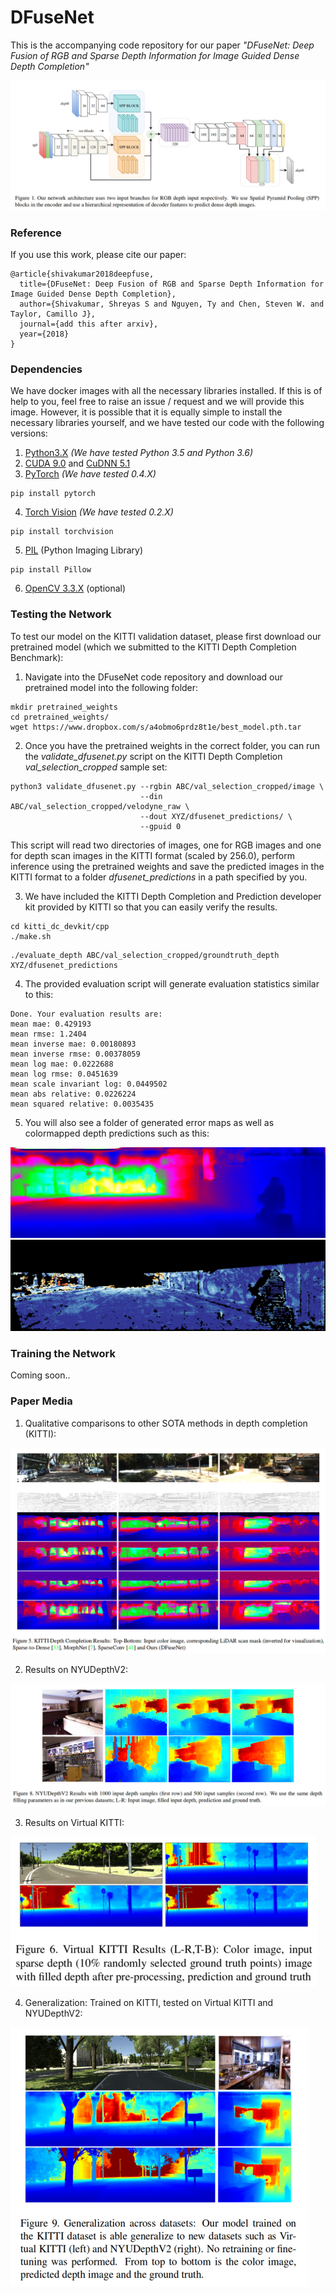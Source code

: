 # DFuseNet

This is the accompanying code repository for our paper *"DFuseNet: Deep Fusion
of RGB and Sparse Depth Information for Image Guided Dense Depth Completion"*


![](imgs/dfusenet_net.png)


### Reference

If you use this work, please cite our paper:
```
@article{shivakumar2018deepfuse,
  title={DFuseNet: Deep Fusion of RGB and Sparse Depth Information for Image Guided Dense Depth Completion},
  author={Shivakumar, Shreyas S and Nguyen, Ty and Chen, Steven W. and Taylor, Camillo J},
  journal={add this after arxiv},
  year={2018}
}
```

### Dependencies

We have docker images with all the necessary libraries installed. If this is of help to you, feel free to raise an issue / request and we will provide this image. However, it is possible that it is equally simple to install the necessary libraries yourself, and we have tested our code with the following versions:

1. [Python3.X](https://www.python.org/downloads/release/python-360/) *(We have tested Python 3.5 and Python 3.6)*
2. [CUDA 9.0](https://developer.nvidia.com/cuda-90-download-archive) and [CuDNN 5.1](https://developer.nvidia.com/cudnn)
3. [PyTorch](https://github.com/pytorch/pytorch) *(We have tested 0.4.X)*
```
pip install pytorch
```
4. [Torch Vision](https://github.com/pytorch/vision) *(We have tested 0.2.X)*
```
pip install torchvision
```
5. [PIL](https://pillow.readthedocs.io/en/5.3.x/) (Python Imaging Library)
```
pip install Pillow
```
6. [OpenCV 3.3.X](https://opencv.org/opencv-3-3.html) (optional)

### Testing the Network

To test our model on the KITTI validation dataset, please first download our
pretrained model (which we submitted to the KITTI Depth Completion Benchmark):

1. Navigate into the DFuseNet code repository and download our pretrained model
   into the following folder:
```
mkdir pretrained_weights
cd pretrained_weights/
wget https://www.dropbox.com/s/a4obmo6prdz8t1e/best_model.pth.tar
```

2. Once you have the pretrained weights in the correct folder, you can run the
   *validate_dfusenet.py* script on the KITTI Depth Completion
   *val_selection_cropped* sample set:
```
python3 validate_dfusenet.py --rgbin ABC/val_selection_cropped/image \
                             --din ABC/val_selection_cropped/velodyne_raw \
                             --dout XYZ/dfusenet_predictions/ \
                             --gpuid 0
```
This script will read two directories of images, one for RGB images and one for
depth scan images in the KITTI format (scaled by 256.0), perform inference using
the pretrained weights and save the predicted images in the KITTI format to a
folder *dfusenet_predictions* in a path specified by you.

3. We have included the KITTI Depth Completion and Prediction developer kit
   provided by KITTI so that you can easily verify the results.

```
cd kitti_dc_devkit/cpp
./make.sh
```

```
./evaluate_depth ABC/val_selection_cropped/groundtruth_depth XYZ/dfusenet_predictions
```

4. The provided evaluation script will generate evaluation statistics similar to
   this:

```
Done. Your evaluation results are:
mean mae: 0.429193
mean rmse: 1.2404
mean inverse mae: 0.00180893
mean inverse rmse: 0.00378059
mean log mae: 0.0222688
mean log rmse: 0.0451639
mean scale invariant log: 0.0449502
mean abs relative: 0.0226224
mean squared relative: 0.0035435
```

5. You will also see a folder of generated error maps as well as colormapped depth predictions such as this:

![](/imgs/test_pred.png)
![](/imgs/test_error.png)


### Training the Network

Coming soon..


### Paper Media

1. Qualitative comparisons to other SOTA methods in depth completion (KITTI):

![](imgs/dfusenet_kitti.png)

2. Results on NYUDepthV2:

![](imgs/dfusenet_nyudepth.png)

3. Results on Virtual KITTI:

![](imgs/dfusenet_vkitti.png)

4. Generalization: Trained on KITTI, tested on Virtual KITTI and NYUDepthV2:

![](imgs/dfusenet_gen.png)
